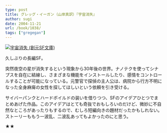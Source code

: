 ```yaml
---
type: post
title: グレッグ・イーガン（山岸真訳）『宇宙消失』
author: sugi
date: 2004-11-21
url: /book/1038/
tags: ["gregegan"]
---
```

<a href="http://www.amazon.co.jp/exec/obidos/ASIN/4488711014/chezsugi-22/ref=nosim/" name="amazletlink" target="_blank"><img src="http://ecx.images-amazon.com/images/I/51JFAFSJC7L.jpg" alt="宇宙消失 (創元SF文庫)" style="border: none;" class="alignleft" /></a>

久しぶりの長編SF。

突然夜空の星が消失するという現象から30年後の世界。ナノテクを使ってシナプスを自在に結線し、さまざまな機能をインストールしたり、感情をコントロールすることが可能になっている。元警官で探偵の主人公は、病院から行方不明になった全身麻痺の女性を探してほしいという依頼を引き受ける。

サイバーパンクとハードボイルドの装いを借りつつ、SFのアイデアひとつでまとめあげた作品。このアイデアはとても奇抜でおもしろいのだけど、微妙に不自然なところがあったりもするので、むしろ短編向きの題材だったかもしれない。ストーリーももう一波乱、二波乱あってもよかったのにと思う。

★★

